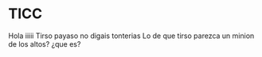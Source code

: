 # TICC
Hola
iiiii
Tirso payaso
no digais tonterias
Lo de que tirso parezca un minion de los altos? ¿que es?
